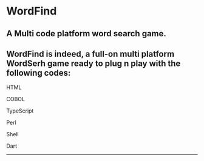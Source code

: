 # WordFind
A Multi code platform word search game.
---------------------------------------
WordFind is indeed, a full-on multi platform WordSerh game 
ready to plug n play with the following codes:
--------------------------------------------

HTML

COBOL

TypeScript

Perl

Shell

Dart

--------------------------------------------
